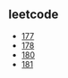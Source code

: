 ## leetcode
- [177](./177/README.md)
- [178](./178/README.md)
- [180](./180/README.md)
- [181](./181/README.md)